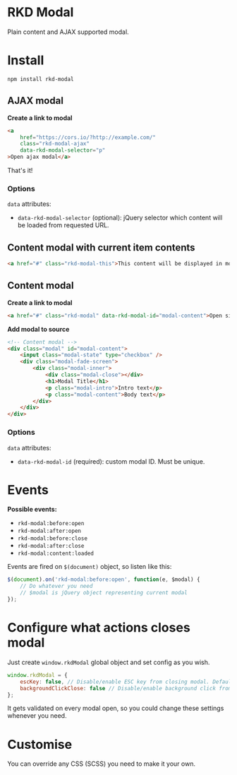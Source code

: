 # RKD Modal
Plain content and AJAX supported modal.

# Install

`npm install rkd-modal`


## AJAX modal

**Create a link to modal**

````html
<a
    href="https://cors.io/?http://example.com/"
    class="rkd-modal-ajax"
    data-rkd-modal-selector="p"
>Open ajax modal</a>
````

That's it!

### Options

`data` attributes:

- `data-rkd-modal-selector` (optional): jQuery selector which content will be loaded from requested URL.

## Content modal with current item contents

````html
<a href="#" class="rkd-modal-this">This content will be displayed in modal</a>
````

## Content modal

**Create a link to modal**

````html
<a href="#" class="rkd-modal" data-rkd-modal-id="modal-content">Open simple content modal</a>
````

**Add modal to source**

````html
<!-- Content modal -->
<div class="modal" id="modal-content">
    <input class="modal-state" type="checkbox" />
    <div class="modal-fade-screen">
        <div class="modal-inner">
            <div class="modal-close"></div>
            <h1>Modal Title</h1>
            <p class="modal-intro">Intro text</p>
            <p class="modal-content">Body text</p>
        </div>
    </div>
</div>
````

### Options

`data` attributes:

- `data-rkd-modal-id` (required): custom modal ID. Must be unique.

# Events

**Possible events:**

- `rkd-modal:before:open`
- `rkd-modal:after:open`
- `rkd-modal:before:close`
- `rkd-modal:after:close`
- `rkd-modal:content:loaded`

Events are fired on `$(document)` object, so listen like this:

````javascript
$(document).on('rkd-modal:before:open', function(e, $modal) {
    // Do whatever you need
    // $modal is jQuery object representing current modal
});
````

# Configure what actions closes modal

Just create `window.rkdModal` global object and set config as you wish.

````javascript
window.rkdModal = {
    escKey: false, // Disable/enable ESC key from closing modal. Default: true
    backgroundClickClose: false // Disable/enable background click from closing modal. Default: true
};
````

It gets validated on every modal open, so you could change these settings whenever you need.

# Customise

You can override any CSS (SCSS) you need to make it your own.

